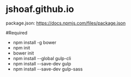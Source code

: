 # jshoaf.github.io

package.json: https://docs.npmjs.com/files/package.json

#Required
- npm install -g bower
- npm init
- bower init
- npm install --global gulp-cli
- npm install --save-dev gulp
- npm install --save-dev gulp-sass
